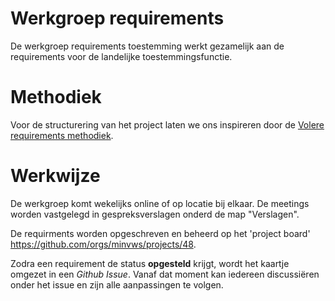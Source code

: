 # Werkgroep requirements

De werkgroep requirements toestemming werkt gezamelijk aan de requirements voor de landelijke toestemmingsfunctie.

# Methodiek

Voor de structurering van het project laten we ons inspireren door de [Volere requirements methodiek](https://www.volere.org/templates/volere-requirements-specification-template/).

# Werkwijze
De werkgroep komt wekelijks online of op locatie bij elkaar. De meetings worden vastgelegd in gespreksverslagen onderd de map "Verslagen".

De requirments worden opgeschreven en beheerd op het 'project board' https://github.com/orgs/minvws/projects/48.

Zodra een requirement de status **opgesteld** krijgt, wordt het kaartje omgezet in een _Github Issue_. Vanaf dat moment kan iedereen discussiëren onder het issue en zijn alle aanpassingen te volgen.

